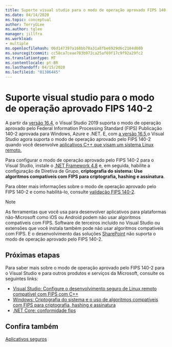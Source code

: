 ```yaml
---
title: Suporte visual studio para o modo de operação aprovado FIPS 140-2
ms.date: 04/14/2020
ms.topic: conceptual
author: TerryGLee
ms.author: tglee
manager: jillfra
ms.workload:
- multiple
ms.openlocfilehash: 06d147397a168bb78a31a8fbe6929d6c2184d080
ms.sourcegitcommit: cc58ca7ceae783b972ca25af69f17c9f92a29fc2
ms.translationtype: MT
ms.contentlocale: pt-BR
ms.lasthandoff: 04/15/2020
ms.locfileid: "81386445"
---
```

# <a name="visual-studio-support-for-the-fips-140-2-approved-mode-of-operation"></a>Suporte visual studio para o modo de operação aprovado FIPS 140-2

A partir da [versão 16.4](/visualstudio/releases/2019/release-notes-v16.4/), o Visual Studio 2019 suporta o modo de operação aprovado pelo Federal Information Processing Standard (FIPS) Publicação 140-2 aprovada para Windows, Azure e .NET. E, com [a versão 16.5,](/visualstudio/releases/2019/release-notes-v16.5/)o Visual Studio agora suporta o modo de operação aprovado pelo FIPS 140-2 quando você desenvolve [aplicativos C++ que visam um sistema Linux remoto.](/cpp/linux/set-up-fips-compliant-secure-remote-linux-development/)

Para configurar o modo de operação aprovado pelo FIPS 140-2 para o Visual Studio, instale o [.NET Framework 4.8](https://dotnet.microsoft.com/download/dotnet-framework/net48) e, em seguida, habilite a configuração de Diretiva de Grupo, **criptografia do sistema: Use algoritmos compatíveis com FIPS para criptografia, hashing e assinatura**.

Para obter mais informações sobre o modo de operação aprovado pelo FIPS 140-2 e como habilitá-lo, consulte [validação FIPS 140-2](/windows/security/threat-protection/fips-140-validation/).

> [!NOTE]
> As ferramentas que você usa para desenvolver aplicativos para plataformas não-Microsoft como iOS ou Android podem não usar algoritmos compatíveis com FIPS. Software de terceiros incluído no Visual Studio ou extensões que você instala também pode não usar algoritmos compatíveis com FIPS. E o desenvolvimento das soluções [SharePoint](/sharepoint/security-for-sharepoint-server/federal-information-processing-standard-security-standards/) não suporta o modo de operação aprovado pelo FIPS 140-2.

## <a name="next-steps"></a>Próximas etapas

Para saber mais sobre o modo de operação aprovado pelo FIPS 140-2 para o Visual Studio e para outros produtos e serviços da Microsoft, consulte os seguintes links:

- [Visual Studio: Configure o desenvolvimento seguro de Linux remoto compatível com FIPS com C++](/cpp/linux/set-up-fips-compliant-secure-remote-linux-development/)
- [Windows: Criptografia do sistema e o uso de algoritmos compatíveis com FIPS para criptografia, hashing e assinatura](/windows/security/threat-protection/security-policy-settings/system-cryptography-use-fips-compliant-algorithms-for-encryption-hashing-and-signing)
- [.NET Core: conformidade fips](/dotnet/standard/security/fips-compliance/)

## <a name="see-also"></a>Confira também

[Aplicativos seguros](securing-applications.md)